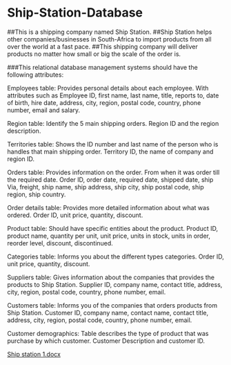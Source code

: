 # Ship-Station-Database

##This is a shipping company named Ship Station.
##Ship Station helps other companies/businesses in South-Africa to import products from all over the world at a fast pace.
##This shipping company will deliver products no matter how small or big the scale of the order is.

###This relational database management systems should have the following attributes:

Employees table:
Provides personal details about each employee.
With attributes such as Employee ID, first name, last name, title, reports to, date of birth, hire date, address,
city, region, postal code, country, phone number, email and salary.

Region table:
Identify the 5 main shipping orders. 
Region ID and the region description.

Territories table:
Shows the ID number and last name of the person who is handles that main shipping order.
Territory ID, the name of company and region ID.

Orders table:
Provides information on the order. From when it was order till the required date.
Order ID, order date, required date, shipped date, ship Via, freight, ship name, ship address,
ship city, ship postal code, ship region, ship country.

Order details table:
Provides more detailed information about what was ordered.
Order ID, unit price, quantity, discount.

Product table:
Should have specific entities about the product.
Product ID, product name, quantity per unit, unit price, units in stock, units in order, reorder level, discount, discontinued.

Categories table:
Informs you about the different types categories.
Order ID, unit price, quantity, discount.

Suppliers table:
Gives information about the companies that provides the products to Ship Station.
Supplier ID, company name, contact title, address, city, region, postal code, country, phone number, email.

Customers table:
Informs you of the companies that orders products from Ship Station.
Customer ID, company name, contact name, contact title, address, city, region, postal code, country, phone number, email.

Customer demographics:
Table describes the type of product that was purchase by which customer.
Customer Description and customer ID.

[Ship station 1.docx](https://github.com/micgael22/Ship-Station-Database/files/8255711/Ship.station.1.docx)
